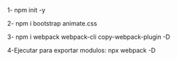 1- npm init -y


2- npm i bootstrap animate.css

3- npm i webpack webpack-cli copy-webpack-plugin -D



4-Ejecutar para exportar modulos: npx webpack -D